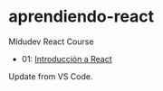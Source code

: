 # aprendiendo-react
Midudev React Course

- 01: [Introducción a React](https://www.youtube.com/watch?v=7iobxzd_2wY)

Update from VS Code.